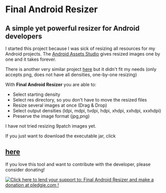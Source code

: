 Final Android Resizer
==============

A simple yet powerful resizer for Android developers
--------------

I started this project because I was sick of resizing all resources for my Android projects.
The <a href="http://android-ui-utils.googlecode.com/hg/asset-studio/dist/index.html">Android Assets Studio</a> gives resized images one by one and it takes forever. 

There is another very similar project <a href="https://code.google.com/p/9patch-resizer/">here</a> but it didn't fit my needs (only accepts png, does not have all densities, one-by-one resizing)


With **Final Android Resizer** you are able to:

- Select starting density
- Select res directory, so you don't have to move the resized files
- Resize several images at once (Drag & Drop)
- Select output densities (ldpi, mdpi, tvdpi, hdpi, xhdpi, xxhdpi, xxxhdpi)
- Preserve the image format (jpg,png)

I have not tried resizing 9patch images yet.

If you just want to download the executable jar, click <h2><a href="https://github.com/asystat/Final-Android-Resizer/blob/master/Executable%20Jar/Final%20Android%20Resizer.jar">here</a></h2>


If you love this tool and want to contribute with the developer, please consider donating!

<a href='https://pledgie.com/campaigns/23760'><img alt='Click here to lend your support to: Final Android Resizer and make a donation at pledgie.com !' src='https://pledgie.com/campaigns/23760.png?skin_name=chrome' border='0' ></a>


